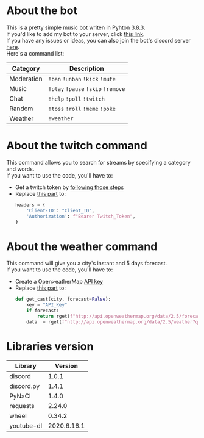 # About the bot
This is a pretty simple music bot writen in Pyhton 3.8.3.<br>
If you'd like to add my bot to your server, click [this link](https://discord.com/api/oauth2/authorize?client_id=713781013830041640&permissions=334622423&scope=bot).<br>If you have any issues or ideas, you can also join the bot's discord server [here](https://discord.gg/kGTku7H).<br>
Here's a command list:

| Category |           Description            |
|----------|----------------------------------|
|Moderation|`!ban` `!unban` `!kick` `!mute`   |
|Music     |`!play` `!pause` `!skip` `!remove`|
|Chat      |`!help` `!poll` `!twitch`         |
|Random    |`!toss` `!roll` `!meme` `!poke`   |
|Weather   |`!weather`                        |

# About the twitch command
This command allows you to search for streams by specifying a category and words.<br>
If you want to use the code, you'll have to:
- Get a twitch token by [following those steps](https://dev.twitch.tv/docs/authentication)
- Replace [this part](https://github.com/MrSpaar/discord-bot/blob/master/cogs/chat.py#L51-L54) to:
  ```python
  headers = {
      'Client-ID': "Client_ID",
      'Authorization': f"Bearer Twitch_Token",
  }
  ```
  
# About the weather command
This command will give you a city's instant and 5 days forecast.<br>
If you want to use the code, you'll have to:
- Create a Open>eatherMap [API key](https://home.openweathermap.org/api_keys)
- Replace [this part](https://github.com/MrSpaar/discord-bot/blob/master/cogs/weather.py#L18-L21) to:
  ```python
  def get_cast(city, forecast=False):
      key = "API_Key"
      if forecast:
          return rget(f"http://api.openweathermap.org/data/2.5/forecast?q={city}&units=metric&APPID={key}").json()
      data  = rget(f"http://api.openweathermap.org/data/2.5/weather?q={city}&units=metric&APPID={key}").json()
  ```
    
# Libraries version
| Library  |  Version  |
|----------|-----------|
|discord   |1.0.1      |
|discord.py|1.4.1      |
|PyNaCl    |1.4.0      |
|requests  |2.24.0     |
|wheel     |0.34.2     |
|youtube-dl|2020.6.16.1|
